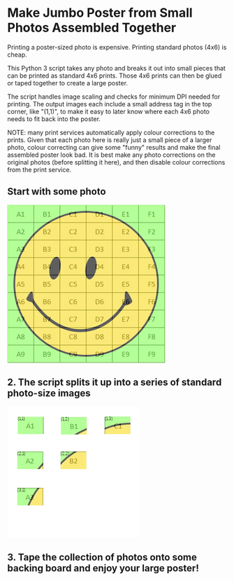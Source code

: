 # Make Jumbo Poster from Small Photos Assembled Together

Printing a poster-sized photo is expensive. Printing standard photos (4x6) is cheap.

This Python 3 script takes any photo and breaks it out into small pieces that can be printed as standard 4x6 prints. Those 4x6 prints can then be glued or taped together to create a large poster.

The script handles image scaling and checks for minimum DPI needed for printing. The output images each include a small address tag in the top corner, like "(1,1)", to make it easy to later know where each 4x6 photo needs to fit back into the poster.

NOTE: many print services automatically apply colour corrections to the prints. Given that each photo here is really just a small piece of a larger photo, colour correcting can give some "funny" results and make the final assembled poster look bad. It is best make any photo corrections on the original photos (before splitting it here), and then disable colour corrections from the print service.

## Start with some photo
![Original Image](images/original_photo.jpg)


## 2. The script splits it up into a series of standard photo-size images
![Standard-Sized Photos](images/individual_standard_photos.jpg)


## 3. Tape the collection of photos onto some backing board and enjoy your large poster!
